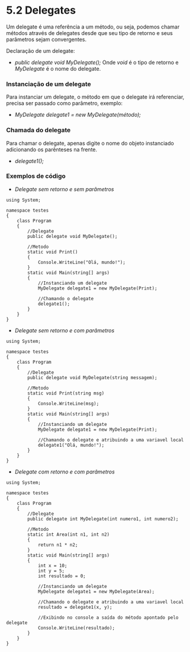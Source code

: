 # 5.2 Delegates

Um delegate é uma referência a um método, ou seja, podemos chamar métodos através de delegates desde que seu tipo de retorno e seus parâmetros sejam convergentes.

Declaração de um delegate:

-   _public delegate void MyDelegate();_
    Onde _void_ é o tipo de retorno e _MyDelegate_ é o nome do delegate.

### Instanciação de um delegate

Para instanciar um delegate, o método em que o delegate irá referenciar, precisa ser passado como parâmetro, exemplo:

-   _MyDelegate delegate1 = new MyDelegate(método);_

### Chamada do delegate

Para chamar o delegate, apenas digite o nome do objeto instanciado adicionando os parênteses na frente.

-   _delegate1();_

### Exemplos de código

-   _Delegate sem retorno e sem parâmetros_

```
using System;

namespace testes
{
    class Program
    {
        //Delegate
        public delegate void MyDelegate();

        //Metodo
        static void Print()
        {
            Console.WriteLine("Olá, mundo!");
        }
        static void Main(string[] args)
        {
            //Instanciando um delegate
            MyDelegate delegate1 = new MyDelegate(Print);

            //Chamando o delegate
            delegate1();
        }
    }
}
```

-   _Delegate sem retorno e com parâmetros_

```
using System;

namespace testes
{
    class Program
    {
        //Delegate
        public delegate void MyDelegate(string messagem);

        //Metodo
        static void Print(string msg)
        {
            Console.WriteLine(msg);
        }
        static void Main(string[] args)
        {
            //Instanciando um delegate
            MyDelegate delegate1 = new MyDelegate(Print);

            //Chamando o delegate e atribuindo a uma variavel local
            delegate1("Olá, mundo!");
        }
    }
}
```

-   _Delegate com retorno e com parâmetros_

```
using System;

namespace testes
{
    class Program
    {
        //Delegate
        public delegate int MyDelegate(int numero1, int numero2);

        //Metodo
        static int Area(int n1, int n2)
        {
            return n1 * n2;
        }
        static void Main(string[] args)
        {
            int x = 10;
            int y = 5;
            int resultado = 0;

            //Instanciando um delegate
            MyDelegate delegate1 = new MyDelegate(Area);

            //Chamando o delegate e atribuindo a uma variavel local
            resultado = delegate1(x, y);

            //Exibindo no console a saída do método apontado pelo delegate
            Console.WriteLine(resultado);
        }
    }
}
```
